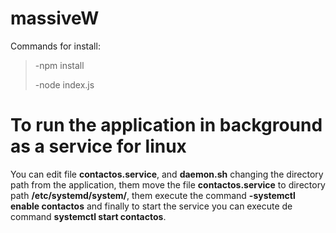 # massiveW
Commands for install:

>-npm install
>
>-node index.js
 
# To run the application in background as a service for linux
>
You can edit file **contactos.service**, and **daemon.sh** changing the directory path from the application, them move the file **contactos.service** 
to directory path **/etc/systemd/system/**, them execute the command  **-systemctl enable contactos** and finally to start the service you can execute de command **systemctl start contactos**.

